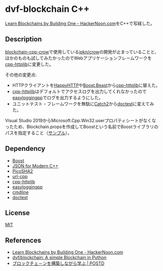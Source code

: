 # dvf-blockchain C++

[Learn Blockchains by Building One \- HackerNoon\.com](https://hackernoon.com/learn-blockchains-by-building-one-117428612f46)をC++で写経した。

## Description

[blockchain-cpp-crow](https://github.com/teheperor/dvf-blockchain/tree/master/blockchain-cpp-crow)で使用している[ipkn/crow](https://github.com/ipkn/crow)の開発が止まっていることと、ほかのものも試してみたかったのでWebアプリケーションフレームワークを[cpp-httplib](https://github.com/yhirose/cpp-httplib)に変更した。  

その他の変更点:
 - HTTPクライアントを[HappyHTTP](https://github.com/mingodad/HappyHTTP)や[Boost.Beast](https://www.boost.org/doc/libs/1_70_0/libs/beast/doc/html/index.html)から[cpp-httplib](https://github.com/yhirose/cpp-httplib)に替えた。
 - [cpp-httplib](https://github.com/yhirose/cpp-httplib)はデフォルトでアクセスログを出力してくれなかったので[easyloggingpp](https://github.com/zuhd-org/easyloggingpp)でログを出力するようにした。
 - ユニットテスト・フレームワークを無駄に[Catch2](https://github.com/catchorg/Catch2)から[doctest](https://github.com/onqtam/doctest)に変えてみた。

Visual Studio 2019からMicrosoft.Cpp.Win32.userプロパティシートがなくなったため、Blockchain.propsを作成してBoostという名前でBoostライブラリのパスを指定すること（[サンプル](https://github.com/teheperor/dvf-blockchain/blob/master/sample/Blockchain.props)）。  

## Dependency

 - [Boost](https://www.boost.org/doc/libs/1_70_0/)
 - [JSON for Modern C++](https://github.com/nlohmann/json)
 - [PicoSHA2](https://github.com/okdshin/PicoSHA2)
 - [url-cpp](https://github.com/seomoz/url-cpp)
 - [cpp-httplib](https://github.com/yhirose/cpp-httplib)
 - [easyloggingpp](https://github.com/zuhd-org/easyloggingpp)
 - [cmdline](https://github.com/tanakh/cmdline)
 - [doctest](https://github.com/onqtam/doctest)

## License

[MIT](https://github.com/tcnksm/tool/blob/master/LICENCE)

## References
- [Learn Blockchains by Building One \- HackerNoon\.com](https://hackernoon.com/learn-blockchains-by-building-one-117428612f46)
- [dvf/blockchain: A simple Blockchain in Python](https://github.com/dvf/blockchain)
- [ブロックチェ－ンを構築しながら学ぶ \| POSTD](https://postd.cc/learn-blockchains-by-building-one/)
